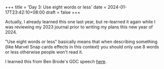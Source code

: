 +++
title = 'Day 3: Use eight words or less'
date = 2024-01-17T23:42:10+08:00
draft = false
+++

Actually, I already learned this one last year, but re-learned it again while I was reviewing my 2023 journal prior to writing my plans this new year of 2024.

"Use eight words or less" basically means that when describing something (like Marvel Snap cards effects in this context) you should only use 8 words or less otherwise people won't read it.

I learned this from Ben Brode's GDC speech [here](https://www.youtube.com/watch?v=HjhsY2Zuo-c).
